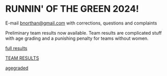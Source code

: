 # RUNNIN' OF THE GREEN 2024! 

E-mail bnorthan@gmail.com with corrections, questions and complaints

Preliminary team results now available.  Team results are complicated stuff with age grading and a punishing penalty for teams without women.  

[full results](results2024/rotg_2024_results.md)  

[TEAM RESULTS](results2024/report2024.pdf)

[agegraded](agegraded2024.pdf)

